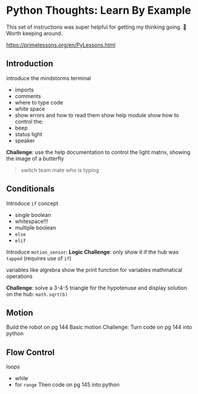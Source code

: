 # Python Thoughts: Learn By Example

This set of instructions was super helpful for getting my thinking going. :100: Worth keeping around.

https://primelessons.org/en/PyLessons.html

## Introduction

introduce the mindstorms terminal
- imports
- comments
- where to type code
- white space
- show errors and how to read them
show help module
show how to control the:
- beep
- status light
- speaker

**Challenge**: use the help documentation to control the light matrix, showing the image of a butterfly

> switch team mate who is typing

## Conditionals

Introduce `if` concept
- single boolean
- whitespace!!!
- multiple boolean
- `else`
- `elif`

Introduce `motion_sensor`:
    **Logic Challenge**: only show it if the hub was `tapped` (requires use of `if`)

variables like algrebra
show the print function for variables
mathmatical operations

**Challenge**: solve a 3-4-5 triangle for the hypotenuse and display solution on the hub: `math.sqrt(b)`

## Motion

Build the robot on pg 144
Basic motion
Challenge: Turn code on pg 144 into python

## Flow Control

loops
- while
- for `range`
Then code on pg 145 into python